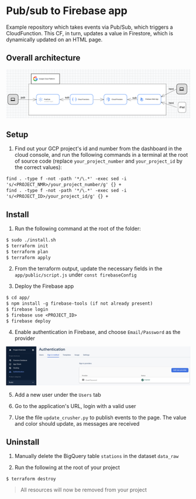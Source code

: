 # Pub/sub to Firebase app
Example repository which takes events via Pub/Sub, which triggers a CloudFunction. This CF, in turn, updates a value in Firestore, which is dynamically updated on an HTML page.


## Overall architecture

![](imgs/0.png)


## Setup

1. Find out your GCP project's id and number from the dashboard in the cloud console, and run the following commands in a terminal at the root of source code (replace `your_project_number` and `your_project_id` by the correct values):
```shell
find . -type f -not -path '*/\.*' -exec sed -i 's/<PROJECT_NMR>/your_project_number/g' {} +
find . -type f -not -path '*/\.*' -exec sed -i 's/<PROJECT_ID>/your_project_id/g' {} +
```

## Install

1. Run the following command at the root of the folder:
```shell 
$ sudo ./install.sh
$ terraform init
$ terraform plan
$ terraform apply
```


2. From the terraform output, update the necessary fields in the `app/public/script.js` under `const firebaseConfig`



3. Deploy the Firebase app
```shell 
$ cd app/
$ npm install -g firebase-tools (if not already present)
$ firebase login
$ firebase use <PROJECT_ID>
$ firebase deploy
```


4. Enable authentication in Firebase, and choose `Email/Password` as the provider

![](imgs/1.png)


5. Add a new user under the `Users` tab


6. Go to the application's URL, login with a valid user


7. Use the file `update_crusher.py` to publish events to the page. The value and color should update, as messages are received



## Uninstall


1. Manually delete the BigQuery table `stations` in the dataset `data_raw`

2. Run the following at the root of your project

```shell 
$ terraform destroy
```

> All resources will now be removed from your project
